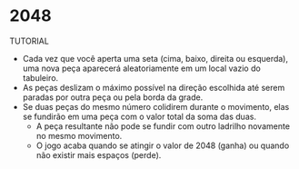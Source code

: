 # 2048
TUTORIAL
  - Cada vez que você aperta uma seta (cima, baixo, direita ou esquerda), uma nova peça aparecerá aleatoriamente em um local vazio do tabuleiro.
  - As peças deslizam o máximo possível na direção escolhida até serem paradas por outra peça ou pela borda da grade.
  - Se duas peças do mesmo número colidirem durante o movimento, elas se fundirão em uma peça com o valor total da soma das duas.
      - A peça resultante não pode se fundir com outro ladrilho novamente no mesmo movimento.
      - O jogo acaba quando se atingir o valor de 2048 (ganha) ou quando não existir mais espaços (perde).
